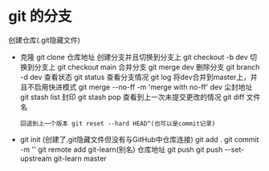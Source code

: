 # git 的分支

创建仓库(.git隐藏文件)
- 克隆 git clone 仓库地址
    创建分支并且切换到分支上 git checkout -b dev
    切换到分支上 git checkout main
    合并分支 git merge dev
    删除分支 git branch -d dev
    查看状态 git status
    查看分支情况 git log
    将dev合并到master上，并且不启用快进模式 git merge --no-ff -m 'merge with no-ff' dev
    尘封地址 git stash list
    封印 git stash pop
    查看到上一次未提交更改的情况 git diff 文件名
    ```未提交到远程仓库反悔
    回退到上一个版本 git reset --hard HEAD^(也可以是commit记录)
    ```
- git init (创建了.git隐藏文件但没有与GitHub中仓库连接)
  git add .
  git commit -m ''
  git remote add git-learn(别名) 仓库地址
  git push
  git push --set-upstream git-learn master
